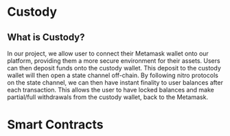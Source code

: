 # Custody

## What is Custody?

In our project, we allow user to connect their Metamask wallet onto our platform, providing them a more secure environment for their assets. Users can then deposit funds onto the custody wallet. This deposit to the custody wallet will then open a state channel off-chain. By following nitro protocols on the state channel, we can then have instant finality to user balances after each transaction. This allows the user to have locked balances and make partial/full withdrawals from the custody wallet, back to the Metamask.

# Smart Contracts
